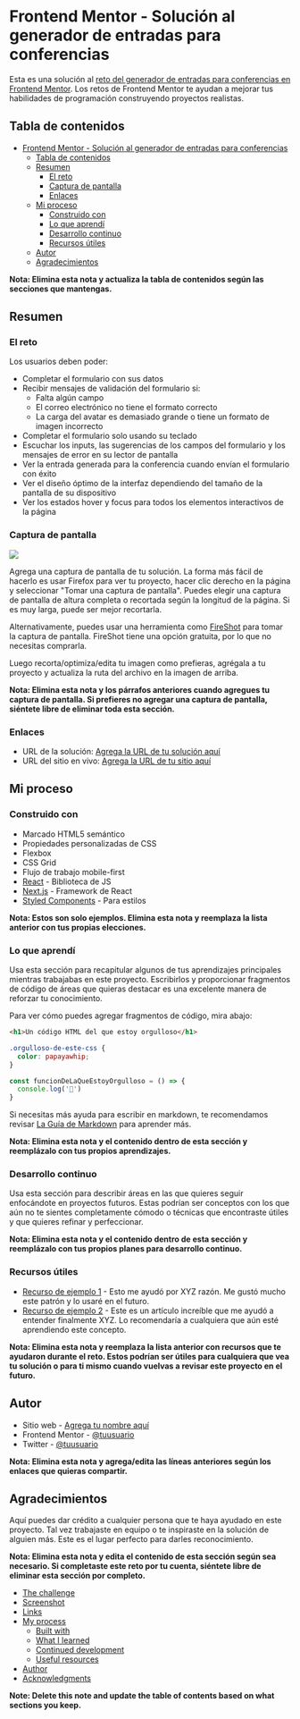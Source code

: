 # Frontend Mentor - Solución al generador de entradas para conferencias

Esta es una solución al [reto del generador de entradas para conferencias en Frontend Mentor](https://www.frontendmentor.io/challenges/conference-ticket-generator-oq5gFIU12w). Los retos de Frontend Mentor te ayudan a mejorar tus habilidades de programación construyendo proyectos realistas.

## Tabla de contenidos

- [Frontend Mentor - Solución al generador de entradas para conferencias](#frontend-mentor---solución-al-generador-de-entradas-para-conferencias)
  - [Tabla de contenidos](#tabla-de-contenidos)
  - [Resumen](#resumen)
    - [El reto](#el-reto)
    - [Captura de pantalla](#captura-de-pantalla)
    - [Enlaces](#enlaces)
  - [Mi proceso](#mi-proceso)
    - [Construido con](#construido-con)
    - [Lo que aprendí](#lo-que-aprendí)
    - [Desarrollo continuo](#desarrollo-continuo)
    - [Recursos útiles](#recursos-útiles)
  - [Autor](#autor)
  - [Agradecimientos](#agradecimientos)

**Nota: Elimina esta nota y actualiza la tabla de contenidos según las secciones que mantengas.**

## Resumen

### El reto

Los usuarios deben poder:

- Completar el formulario con sus datos
- Recibir mensajes de validación del formulario si:
  - Falta algún campo
  - El correo electrónico no tiene el formato correcto
  - La carga del avatar es demasiado grande o tiene un formato de imagen incorrecto
- Completar el formulario solo usando su teclado
- Escuchar los inputs, las sugerencias de los campos del formulario y los mensajes de error en su lector de pantalla
- Ver la entrada generada para la conferencia cuando envían el formulario con éxito
- Ver el diseño óptimo de la interfaz dependiendo del tamaño de la pantalla de su dispositivo
- Ver los estados hover y focus para todos los elementos interactivos de la página

### Captura de pantalla

![](./screenshot.jpg)

Agrega una captura de pantalla de tu solución. La forma más fácil de hacerlo es usar Firefox para ver tu proyecto, hacer clic derecho en la página y seleccionar "Tomar una captura de pantalla". Puedes elegir una captura de pantalla de altura completa o recortada según la longitud de la página. Si es muy larga, puede ser mejor recortarla.

Alternativamente, puedes usar una herramienta como [FireShot](https://getfireshot.com/) para tomar la captura de pantalla. FireShot tiene una opción gratuita, por lo que no necesitas comprarla.

Luego recorta/optimiza/edita tu imagen como prefieras, agrégala a tu proyecto y actualiza la ruta del archivo en la imagen de arriba.

**Nota: Elimina esta nota y los párrafos anteriores cuando agregues tu captura de pantalla. Si prefieres no agregar una captura de pantalla, siéntete libre de eliminar toda esta sección.**

### Enlaces

- URL de la solución: [Agrega la URL de tu solución aquí](https://your-solution-url.com)
- URL del sitio en vivo: [Agrega la URL de tu sitio aquí](https://your-live-site-url.com)

## Mi proceso

### Construido con

- Marcado HTML5 semántico
- Propiedades personalizadas de CSS
- Flexbox
- CSS Grid
- Flujo de trabajo mobile-first
- [React](https://reactjs.org/) - Biblioteca de JS
- [Next.js](https://nextjs.org/) - Framework de React
- [Styled Components](https://styled-components.com/) - Para estilos

**Nota: Estos son solo ejemplos. Elimina esta nota y reemplaza la lista anterior con tus propias elecciones.**

### Lo que aprendí

Usa esta sección para recapitular algunos de tus aprendizajes principales mientras trabajabas en este proyecto. Escribirlos y proporcionar fragmentos de código de áreas que quieras destacar es una excelente manera de reforzar tu conocimiento.

Para ver cómo puedes agregar fragmentos de código, mira abajo:

```html
<h1>Un código HTML del que estoy orgulloso</h1>
```

```css
.orgulloso-de-este-css {
  color: papayawhip;
}
```

```js
const funcionDeLaQueEstoyOrgulloso = () => {
  console.log('🎉')
}
```

Si necesitas más ayuda para escribir en markdown, te recomendamos revisar [La Guía de Markdown](https://www.markdownguide.org/) para aprender más.

**Nota: Elimina esta nota y el contenido dentro de esta sección y reemplázalo con tus propios aprendizajes.**

### Desarrollo continuo

Usa esta sección para describir áreas en las que quieres seguir enfocándote en proyectos futuros. Estas podrían ser conceptos con los que aún no te sientes completamente cómodo o técnicas que encontraste útiles y que quieres refinar y perfeccionar.

**Nota: Elimina esta nota y el contenido dentro de esta sección y reemplázalo con tus propios planes para desarrollo continuo.**

### Recursos útiles

- [Recurso de ejemplo 1](https://www.example.com) - Esto me ayudó por XYZ razón. Me gustó mucho este patrón y lo usaré en el futuro.
- [Recurso de ejemplo 2](https://www.example.com) - Este es un artículo increíble que me ayudó a entender finalmente XYZ. Lo recomendaría a cualquiera que aún esté aprendiendo este concepto.

**Nota: Elimina esta nota y reemplaza la lista anterior con recursos que te ayudaron durante el reto. Estos podrían ser útiles para cualquiera que vea tu solución o para ti mismo cuando vuelvas a revisar este proyecto en el futuro.**

## Autor

- Sitio web - [Agrega tu nombre aquí](https://www.your-site.com)
- Frontend Mentor - [@tuusuario](https://www.frontendmentor.io/profile/tuusuario)
- Twitter - [@tuusuario](https://www.twitter.com/tuusuario)

**Nota: Elimina esta nota y agrega/edita las líneas anteriores según los enlaces que quieras compartir.**

## Agradecimientos

Aquí puedes dar crédito a cualquier persona que te haya ayudado en este proyecto. Tal vez trabajaste en equipo o te inspiraste en la solución de alguien más. Este es el lugar perfecto para darles reconocimiento.

**Nota: Elimina esta nota y edita el contenido de esta sección según sea necesario. Si completaste este reto por tu cuenta, siéntete libre de eliminar esta sección por completo.**

- [The challenge](#the-challenge)
- [Screenshot](#screenshot)
- [Links](#links)
- [My process](#my-process)
  - [Built with](#built-with)
  - [What I learned](#what-i-learned)
  - [Continued development](#continued-development)
  - [Useful resources](#useful-resources)
- [Author](#author)
- [Acknowledgments](#acknowledgments)

**Note: Delete this note and update the table of contents based on what sections you keep.**
